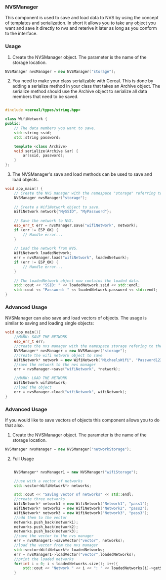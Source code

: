 ### NVSManager 

This component is used to save and load data to NVS by using the concept of templates and serialization. 
In short it allows you to take any object you want and save it directly to nvs and reterive it later as long as you conform to the interface. 


### Usage

1. Create the NVSManager object. The parameter is the name of the storage location.

```c++
NVSManager nvsManager = new NVSManager("storage");
```

2. You need to make your class serializable with Cereal. This is done by adding a serialize method in your class that takes an Archive object. The serialize method should use the Archive object to serialize all data members that need to be saved.

```c++

#include <cereal/types/string.hpp>

class WifiNetwork {
public:
    // The data members you want to save.
    std::string ssid;
    std::string password;

    template <class Archive>
    void serialize(Archive &ar) {
        ar(ssid, password);
    }
};

```

3. The NVSManager's save and load methods can be used to save and load objects.


```c++
void app_main() {
    // Create the NVS manager with the namespace "storage" referring to the NVS partition.
    NVSManager nvsManager("storage");
    
    // Create a WifiNetwork object to save.
    WifiNetwork network{"MySSID", "MyPassword"};
    
    // Save the network to NVS.
    esp_err_t err = nvsManager.save("wifiNetwork", network);
    if (err != ESP_OK) {
        // Handle error...
    }
    
    // Load the network from NVS.
    WifiNetwork loadedNetwork;
    err = nvsManager.load("wifiNetwork", loadedNetwork);
    if (err != ESP_OK) {
        // Handle error...
    }
    
    // The loadedNetwork object now contains the loaded data.
    std::cout << "SSID: " << loadedNetwork.ssid << std::endl;
    std::cout << "Password: " << loadedNetwork.password << std::endl;
}

```

### Advanced Usage


NVSManager can also save and load vectors of objects. The usage is similar to saving and loading single objects:

```c++
void app_main(){
    //MARK: SAVE THE NETWORK
    esp_err_t err;
    //create the nvs manager with the namespace storage refering to the nvs partition
    NVSManager* nvsManager = new NVSManager("storage");
    //create the wifi network object to save 
    WifiNetwork* network = new WifiNetwork("MichaelsWifi", "Password123");
    //save the network to the nvs manager
    err = nvsManager->save("wifiNetwork", *network);

    //MARK: LOAD THE NETWORK
    WifiNetwork wifiNetwork;
    //load the object 
    err = nvsManager->load("wifiNetwork", wifiNetwork);
}

```


### Advanced Usage 

If you would like to save vectors of objects this component allows you to do that also.

1. Create the NVSManager object. The parameter is the name of the storage location.

```c++
NVSManager nvsManager = new NVSManager("networkStorage");
```

2. Full Usage 

```c++

    NVSManager* nvsManager1 = new NVSManager("wifiStorage");

    //use with a vector of networks
    std::vector<WifiNetwork*> networks;

    std::cout << "Saving vector of networks" << std::endl;
    //create three networks
    WifiNetwork* network1 = new WifiNetwork("Network1", "pass1");
    WifiNetwork* network2 = new WifiNetwork("Network2", "pass2");
    WifiNetwork* network3 = new WifiNetwork("Network3", "pass3");
    //add them to the vector
    networks.push_back(network1);
    networks.push_back(network2);
    networks.push_back(network3);
    //save the vector to the nvs manager
    err = nvsManager1->saveVector("vector", networks);
    //load the vector from the nvs manager
    std::vector<WifiNetwork*> loadedNetworks;
    err = nvsManager1->loadVector("vector",loadedNetworks);
    //print the loaded networks
    for(int i = 0; i < loadedNetworks.size(); i++){
        std::cout << "Network " << i << ": " << loadedNetworks[i]->getSsid() << std::endl;
    }
```


